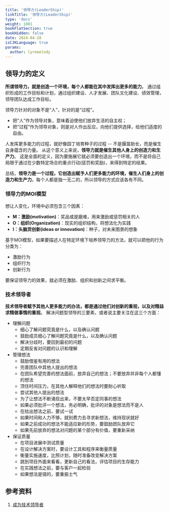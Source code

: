 ```yaml
---
title: '领导力(LeaderShip)'
linkTitle: '领导力(LeaderShip)'
type: 'docs'
weight: 1801
bookFlatSection: true
bookHidden: false
date: 2024-04-28
isCJKLanguage: true
params:
  author: lyremelody
---
```


## 领导力的定义
**所谓领导力，就是创造一个环境，每个人都能在其中发挥出更多的能力**。
通过组织形成的工作目标和计划，通过组织建设、人才发展、团队文化建设、绩效管理，领导团队达成工作目标。

领导力针对的对象不是“人”，针对的是“过程”。
* 把“人”作为领导对象，意味着迫使他们放弃生活的自主权；
* 把“过程”作为领导对象，则是对人作出反应，向他们提供选择，给他们适度的自由。

人发挥更多能力的过程，就好像园丁培育种子的过程 -- 不是揠苗助长，而是催生自身蕴含的力量。
从这个意义上来说，**领导力就是催生其他人身上的创造力和生产力**。
这是全面的定义，因为要施展它就必须要创造出一个环境，而不是将自己局限于通过在少数特定场合的重点行动(惩罚和奖励)，来得到特定的结果。

总结，**领导力是一个过程，它创造出赋予人们更多能力的环境，催生人们身上的创造力和生产力**。每个人都是独一无二的，所以领导的方式应该各有不同。

### 领导力的MOI模型
想让人变化，环境中必须包含三个因素：
* **M：激励(motivation)**：奖品或是磨难，用来激励或惩罚相关的人
* **O：组织(Organization)**：现实的组织结构，将想法化为实践
* **I：头脑货创新(ideas or innovation)**：种子，对未来图景的想象

基于MOI模型，如果要描述人在特定环境下培养领导力的方法，就可以把他的行为分类为：
* 激励行为
* 组织行为
* 创新行为

要保证领导力的效果，就必须在激励、组织和创新之间求平衡。

### 技术领导者
**技术领导者赋予其他人更多能力的办法，都是通过他们对创新的重视，以及对精益求精做事情的重视**。
解决问题型领导的三要素，或者说主要关注在这三个方面：
* 理解问题
  * 细心了解问题究竟是什么，以及确认问题
  * 鼓励成员细心了解问题究竟是什么，以及确认问题
  * 解决分歧时，要回到最初的问题
  * 定期反省对问题的认识和理解
* 管理想法
  * 鼓励借鉴有用的想法
  * 完善团队中其他人提出的想法
  * 在团队希望完善的想法面前，放弃自己的想法；不要放弃并非每个人都懂的想法
  * 顶住时间压力，在其他人解释他们的想法时要耐心听取
  * 尝试其他人提出的想法
  * 为了让想法不断涌现出来，不要太早否定同事的想法
  * 如果必须批评一个想法，务必明确，批评的对象是想法而不是人
  * 在给出想法之前，要试一试
  * 如果时间和人力不够，就别费力去寻求新想法，维持现状就好
  * 如果之前成功的想法不能适应新的形势，要鼓励团队放弃它
  * 如果先前放弃的想法对问题的某个部分有价值，要重新采纳
* 保证质量
  * 在项目进展中测试质量
  * 在设计解决方案时，要设计工具和程序来衡量质量
  * 衡量实施速度，比照计划，随时准备改变解决方案
  * 跳到项目外面来看看，更新自己的看法，评估项目的生存能力
  * 在实践想法之前，要与客户一起检验
  * 如果想法是错的，要重振士气

## 参考资料
1. [成为技术领导者](https://book.douban.com/subject/26419762/)